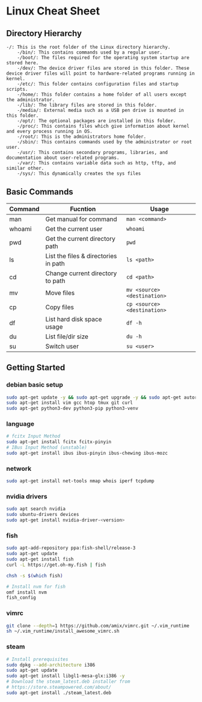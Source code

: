 # Linux Cheat Sheet

## Directory Hierarchy
```
-/: This is the root folder of the Linux directory hierarchy.
    -/bin/: This contains commands used by a regular user.
    -/boot/: The files required for the operating system startup are stored here.
    -/dev/: The device driver files are stored in this folder. These device driver files will point to hardware-related programs running in kernel.
    -/etc/: This folder contains configuration files and startup scripts.
    -/home/: This folder contains a home folder of all users except the administrator.
    -/lib/: The library files are stored in this folder.
    -/media/: External media such as a USB pen drive is mounted in this folder.
    -/opt/: The optional packages are installed in this folder.
    -/proc/: This contains files which give information about kernel and every process running in OS.
    -/root/: This is the administrators home folder.
    -/sbin/: This contains commands used by the administrator or root user.
    -/usr/: This contains secondary programs, libraries, and documentation about user-related programs. 
    -/var/: This contains variable data such as http, tftp, and similar other.
    -/sys/: This dynamically creates the sys files
```

## Basic Commands
| Command | Fucntion | Usage |
| - | - | - |
| man | Get manual for command | `man <command>` |
| whoami | Get the current user | `whoami` |
| pwd | Get the current directory path | `pwd` |
| ls | List the files & directories in path | `ls <path>` |
| cd | Change current directory to path | `cd <path>` |
| mv | Move files | `mv <source> <destination>` |
| cp | Copy files | `cp <source> <destination>` |
| df | List hard disk space usage | `df -h` |
| du | List file/dir size | `du -h` |
| su | Switch user | `su <user>` |

## Getting Started
### debian basic setup
```bash
sudo apt-get update -y && sudo apt-get upgrade -y && sudo apt-get autoremove -y
sudo apt-get install vim gcc htop tmux git curl
sudo apt-get python3-dev python3-pip python3-venv
```

### language
```bash
# fcitx Input Method
sudo apt-get install fcitx fcitx-pinyin
# IBus Input Method (unstable)
sudo apt-get install ibus ibus-pinyin ibus-chewing ibus-mozc
```

### network 
```bash
sudo apt-get install net-tools nmap whois iperf tcpdump
```

### nvidia drivers
```bash
sudo apt search nvidia
sudo ubuntu-drivers devices
sudo apt-get install nvidia-driver-<version>
```

### fish
```bash
sudo apt-add-repository ppa:fish-shell/release-3
sudo apt-get update
sudo apt-get install fish
curl -L https://get.oh-my.fish | fish

chsh -s $(which fish)

# Install nvm for fish
omf install nvm
fish_config
```

### vimrc
```bash
git clone --depth=1 https://github.com/amix/vimrc.git ~/.vim_runtime
sh ~/.vim_runtime/install_awesome_vimrc.sh
```

### steam
```bash
# Install prerequisites
sudo dpkg --add-architecture i386
sudo apt-get update
sudo apt-get install libgl1-mesa-glx:i386 -y
# Download the steam_latest.deb installer from 
# https://store.steampowered.com/about/
sudo apt-get install ./steam_latest.deb
```

